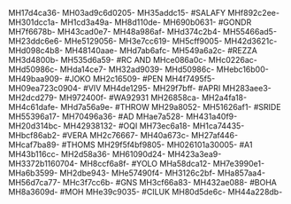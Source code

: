 MH17d4ca36-
MH03ad9c6d0205-
MH35addc15-
#SALAFY
MHf892c2ee-
MH301dcc1a-
MH1cd3a49a-
MH8d110de-
MH690b0631-
#GONDR
MH7f6678b-
MH43cad0e7-
MH48a986af-
MHd374c2b4-
MH55466ad5-
MH23ddc6e6-
MHe5129056-
MH3e7cc619-
MH5cff9005-
MH42d3621c-
MHd098c4b8-
MH48140aae-
MHd7ab6afc-
MH549a6a2c-
#REZZA
MH3d4800b-
MH535d6a59-
#RC AND
MHce086a0c-
MHc0226ac-
MHd50986c-
MHda14ce7-
MH32ad9039-
MHd50986c-
MHebc16b00-
MH49baa909-
#JOKO
MH2c16509-
#PEN
MH4f7495f5-
MH09ea723c0904-
#VIV
MH4de1295-
MH29f7bff-
#APRI
MH283aee3-
MH2dcd279-
MH972400f-
#WA92931
MH26858ca-
MH2a4fa18-
MH4c61dafe-
MHd7a56a9e-
#THROW
MH29a8052-
MH51626af1-
#SRIDE
MH55396a17-
MH70496a36-
#AD
MHae7a528-
MH431a40f9-
MH20d314bc-
MH42938132-
#OQI
MH73ec6a18-
MH1ca74435-
MHbcf86ab2-
#VERA
MH2c76667-
MH40a673c-
MH27af446-
MHcaf7ba89-
#THOMS
MH29f5f4bf9805-
MH026101a30005-
#A1
MH43b116cc-
MH2d58a36-
MH61090d24-
MH423a3ea9-
MH3372b1160704-
MH8ccf6a8f-
#YOLO
MHa58dca12-
MH7e3990e1-
MHa6b3599-
MH2dbe943-
MHe57490f4-
MH3126c2bf-
MHa857aa4-
MH56d7ca77-
MHc3f7cc6b-
#GNS
MH3cf66a83-
MH432ae088-
#BOHA
MH8a3609d-
#MOH
MHe39c9035-
#CILUK
MH80d5de6c-
MH44a228db-